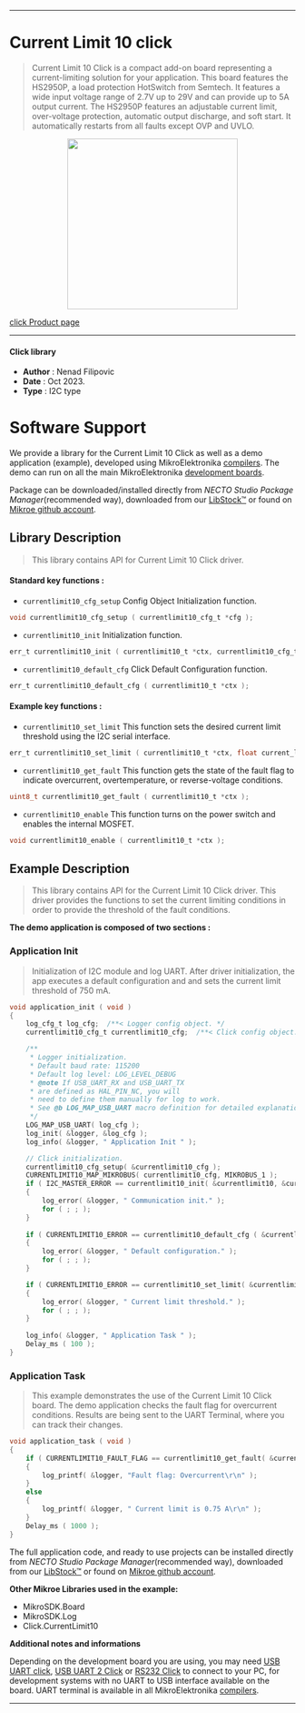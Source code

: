 
---
# Current Limit 10 click

> Current Limit 10 Click is a compact add-on board representing a current-limiting solution for your application. This board features the HS2950P, a load protection HotSwitch from Semtech. It features a wide input voltage range of 2.7V up to 29V and can provide up to 5A output current. The HS2950P features an adjustable current limit, over-voltage protection, automatic output discharge, and soft start. It automatically restarts from all faults except OVP and UVLO.

<p align="center">
  <img src="https://download.mikroe.com/images/click_for_ide/currentlimit10_click.png" height=300px>
</p>

[click Product page](https://www.mikroe.com/current-limit-10-click)

---


#### Click library

- **Author**        : Nenad Filipovic
- **Date**          : Oct 2023.
- **Type**          : I2C type


# Software Support

We provide a library for the Current Limit 10 Click
as well as a demo application (example), developed using MikroElektronika
[compilers](https://www.mikroe.com/necto-studio).
The demo can run on all the main MikroElektronika [development boards](https://www.mikroe.com/development-boards).

Package can be downloaded/installed directly from *NECTO Studio Package Manager*(recommended way), downloaded from our [LibStock&trade;](https://libstock.mikroe.com) or found on [Mikroe github account](https://github.com/MikroElektronika/mikrosdk_click_v2/tree/master/clicks).

## Library Description

> This library contains API for Current Limit 10 Click driver.

#### Standard key functions :

- `currentlimit10_cfg_setup` Config Object Initialization function.
```c
void currentlimit10_cfg_setup ( currentlimit10_cfg_t *cfg );
```

- `currentlimit10_init` Initialization function.
```c
err_t currentlimit10_init ( currentlimit10_t *ctx, currentlimit10_cfg_t *cfg );
```

- `currentlimit10_default_cfg` Click Default Configuration function.
```c
err_t currentlimit10_default_cfg ( currentlimit10_t *ctx );
```

#### Example key functions :

- `currentlimit10_set_limit` This function sets the desired current limit threshold using the I2C serial interface.
```c
err_t currentlimit10_set_limit ( currentlimit10_t *ctx, float current_limit );
```

- `currentlimit10_get_fault` This function gets the state of the fault flag to indicate overcurrent, overtemperature, or reverse-voltage conditions.
```c
uint8_t currentlimit10_get_fault ( currentlimit10_t *ctx );
```

- `currentlimit10_enable` This function turns on the power switch and enables the internal MOSFET.
```c
void currentlimit10_enable ( currentlimit10_t *ctx );
```

## Example Description

> This library contains API for the Current Limit 10 Click driver.
> This driver provides the functions to set the current limiting conditions 
> in order to provide the threshold of the fault conditions.

**The demo application is composed of two sections :**

### Application Init

> Initialization of I2C module and log UART.
> After driver initialization, the app executes a default configuration
> and and sets the current limit threshold of 750 mA.

```c
void application_init ( void ) 
{
    log_cfg_t log_cfg;  /**< Logger config object. */
    currentlimit10_cfg_t currentlimit10_cfg;  /**< Click config object. */

    /** 
     * Logger initialization.
     * Default baud rate: 115200
     * Default log level: LOG_LEVEL_DEBUG
     * @note If USB_UART_RX and USB_UART_TX 
     * are defined as HAL_PIN_NC, you will 
     * need to define them manually for log to work. 
     * See @b LOG_MAP_USB_UART macro definition for detailed explanation.
     */
    LOG_MAP_USB_UART( log_cfg );
    log_init( &logger, &log_cfg );
    log_info( &logger, " Application Init " );

    // Click initialization.
    currentlimit10_cfg_setup( &currentlimit10_cfg );
    CURRENTLIMIT10_MAP_MIKROBUS( currentlimit10_cfg, MIKROBUS_1 );
    if ( I2C_MASTER_ERROR == currentlimit10_init( &currentlimit10, &currentlimit10_cfg ) ) 
    {
        log_error( &logger, " Communication init." );
        for ( ; ; );
    }
    
    if ( CURRENTLIMIT10_ERROR == currentlimit10_default_cfg ( &currentlimit10 ) )
    {
        log_error( &logger, " Default configuration." );
        for ( ; ; );
    }

    if ( CURRENTLIMIT10_ERROR == currentlimit10_set_limit( &currentlimit10, 0.75 ) )
    {
        log_error( &logger, " Current limit threshold." );
        for ( ; ; );
    }
    
    log_info( &logger, " Application Task " );
    Delay_ms ( 100 );
}
```

### Application Task

> This example demonstrates the use of the Current Limit 10 Click board. 
> The demo application checks the fault flag for overcurrent conditions.
> Results are being sent to the UART Terminal, where you can track their changes.

```c
void application_task ( void ) 
{
    if ( CURRENTLIMIT10_FAULT_FLAG == currentlimit10_get_fault( &currentlimit10 ) )
    {
        log_printf( &logger, "Fault flag: Overcurrent\r\n" );
    }
    else
    {
        log_printf( &logger, " Current limit is 0.75 A\r\n" );
    }
    Delay_ms ( 1000 );
}
```

The full application code, and ready to use projects can be installed directly from *NECTO Studio Package Manager*(recommended way), downloaded from our [LibStock&trade;](https://libstock.mikroe.com) or found on [Mikroe github account](https://github.com/MikroElektronika/mikrosdk_click_v2/tree/master/clicks).

**Other Mikroe Libraries used in the example:**

- MikroSDK.Board
- MikroSDK.Log
- Click.CurrentLimit10

**Additional notes and informations**

Depending on the development board you are using, you may need
[USB UART click](https://www.mikroe.com/usb-uart-click),
[USB UART 2 Click](https://www.mikroe.com/usb-uart-2-click) or
[RS232 Click](https://www.mikroe.com/rs232-click) to connect to your PC, for
development systems with no UART to USB interface available on the board. UART
terminal is available in all MikroElektronika
[compilers](https://shop.mikroe.com/compilers).

---
